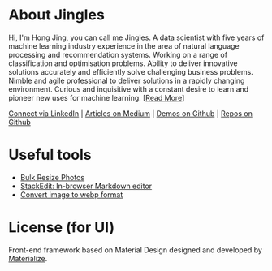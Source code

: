 # About Jingles
Hi, I'm Hong Jing, you can call me Jingles. A data scientist with five years of machine learning industry experience in the area of natural language processing and recommendation systems. Working on a range of classification and optimisation problems. Ability to deliver innovative solutions accurately and efficiently solve challenging business problems. Nimble and agile professional to deliver solutions in a rapidly changing environment. Curious and inquisitive with a constant desire to learn and pioneer new uses for machine learning. [[Read More](https://jinglescode.github.io/)]

[Connect via LinkedIn](https://www.linkedin.com/in/jingles/) |
[Articles on Medium](https://medium.com/@jinglesnote) |
[Demos on Github](https://jinglescode.github.io/demos/) |
[Repos on Github](https://github.com/jinglescode)

# Useful tools
- [Bulk Resize Photos](https://bulkresizephotos.com/)
- [StackEdit: In-browser Markdown editor](https://stackedit.io/app)
- [Convert image to webp format](https://image.online-convert.com/convert-to-webp)

# License (for UI)
Front-end framework based on Material Design designed and developed by [Materialize](https://materializecss.com/).
